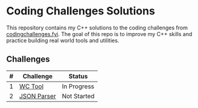 # Coding Challenges Solutions

This repository contains my C++ solutions to the coding challenges from [codingchallenges.fyi](https://codingchallenges.fyi). The goal of this repo is to improve my C++ skills and practice building real world tools and utilities.

## Challenges

| #   | Challenge       | Status      |
| --- | --------------- | ----------- |
| 1   | [WC Tool]()     | In Progress |
| 2   | [JSON Parser]() | Not Started |
